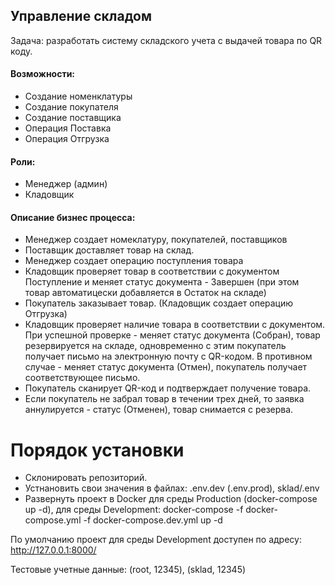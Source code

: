 ## Управление складом

Задача: разработать систему складского учета с выдачей товара по QR коду.

#### Возможности:
- Создание номенклатуры
- Создание покупателя
- Создание поставщика
- Операция Поставка
- Операция Отгрузка

#### Роли:
- Менеджер (админ)
- Кладовщик

#### Описание бизнес процесса:
- Менеджер создает номеклатуру, покупателей, поставщиков
- Поставщик доставляет товар на склад.
- Менеджер создает операцию поступления товара
- Кладовщик проверяет товар в соответствии с документом Поступление и меняет статус документа - Завершен (при этом товар автоматицески добавляется в Остаток на складе)
- Покупатель заказывает товар. (Кладовщик создает операцию Отгрузка)
- Кладовщик проверяет наличие товара в соответствии с документом. При успешной проверке - меняет статус документа (Собран), товар резервируется на складе, одновременно с этим покупатель получает письмо на электронную почту с QR-кодом. В противном случае - меняет статус документа (Отмен), покупатель получает соответствующее письмо.
- Покупатель сканирует QR-код и подтверждает получение товара.
- Если покупатель не забрал товар в течении трех дней, то заявка аннулируется - статус (Отменен), товар снимается с резерва.

# Порядок установки
- Склонировать репозиторий.
- Устнановить свои значения в файлах: .env.dev (.env.prod), sklad/.env
- Развернуть проект в Docker для среды Production (docker-compose up -d), для среды Development: docker-compose -f docker-compose.yml -f docker-compose.dev.yml up -d

По умолчанию проект для среды Development доступен по адресу: http://127.0.0.1:8000/

Тестовые учетные данные: (root, 12345), (sklad, 12345)